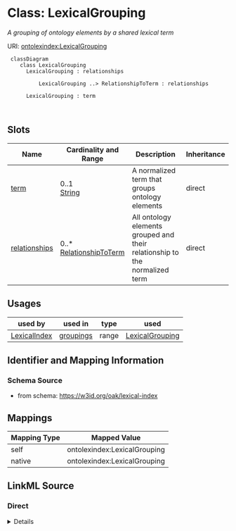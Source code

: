 # Class: LexicalGrouping
_A grouping of ontology elements by a shared lexical term_




URI: [ontolexindex:LexicalGrouping](https://w3id.org/oak/lexical-index/LexicalGrouping)



```{mermaid}
 classDiagram
    class LexicalGrouping
      LexicalGrouping : relationships
        
          LexicalGrouping ..> RelationshipToTerm : relationships
        
      LexicalGrouping : term
        
      
```




<!-- no inheritance hierarchy -->


## Slots

| Name | Cardinality and Range | Description | Inheritance |
| ---  | --- | --- | --- |
| [term](term.md) | 0..1 <br/> [String](String.md) | A normalized term that groups ontology elements | direct |
| [relationships](relationships.md) | 0..* <br/> [RelationshipToTerm](RelationshipToTerm.md) | All ontology elements grouped and their relationship to the normalized term | direct |





## Usages

| used by | used in | type | used |
| ---  | --- | --- | --- |
| [LexicalIndex](LexicalIndex.md) | [groupings](groupings.md) | range | [LexicalGrouping](LexicalGrouping.md) |






## Identifier and Mapping Information







### Schema Source


* from schema: https://w3id.org/oak/lexical-index





## Mappings

| Mapping Type | Mapped Value |
| ---  | ---  |
| self | ontolexindex:LexicalGrouping |
| native | ontolexindex:LexicalGrouping |





## LinkML Source

<!-- TODO: investigate https://stackoverflow.com/questions/37606292/how-to-create-tabbed-code-blocks-in-mkdocs-or-sphinx -->

### Direct

<details>
```yaml
name: LexicalGrouping
description: A grouping of ontology elements by a shared lexical term
from_schema: https://w3id.org/oak/lexical-index
rank: 1000
attributes:
  term:
    name: term
    description: A normalized term that groups ontology elements
    from_schema: https://w3id.org/oak/lexical-index
    rank: 1000
    key: true
  relationships:
    name: relationships
    description: All ontology elements grouped and their relationship to the normalized
      term
    from_schema: https://w3id.org/oak/lexical-index
    rank: 1000
    multivalued: true
    range: RelationshipToTerm

```
</details>

### Induced

<details>
```yaml
name: LexicalGrouping
description: A grouping of ontology elements by a shared lexical term
from_schema: https://w3id.org/oak/lexical-index
rank: 1000
attributes:
  term:
    name: term
    description: A normalized term that groups ontology elements
    from_schema: https://w3id.org/oak/lexical-index
    rank: 1000
    key: true
    alias: term
    owner: LexicalGrouping
    domain_of:
    - LexicalGrouping
    range: string
  relationships:
    name: relationships
    description: All ontology elements grouped and their relationship to the normalized
      term
    from_schema: https://w3id.org/oak/lexical-index
    rank: 1000
    multivalued: true
    alias: relationships
    owner: LexicalGrouping
    domain_of:
    - LexicalGrouping
    range: RelationshipToTerm

```
</details>